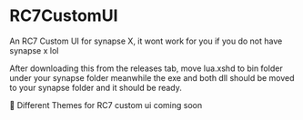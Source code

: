 # RC7CustomUI
An RC7 Custom UI for synapse X, it wont work for you if you do not have synapse x lol

After downloading this from the releases tab, move lua.xshd to bin folder under your synapse folder meanwhile the exe and both dll should be moved to your synapse folder and it should be ready.

👀 Different Themes for RC7 custom ui coming soon
